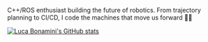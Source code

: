 C++/ROS enthusiast building the future of robotics. From trajectory planning to CI/CD, I code the machines that move us forward 🤖✨



[![Luca Bonamini's GitHub stats](https://github-readme-stats.vercel.app/api?username=lucabonamini&show_icons=true&theme=chartreuse-dark)](https://lucabonamini.github.io/)

